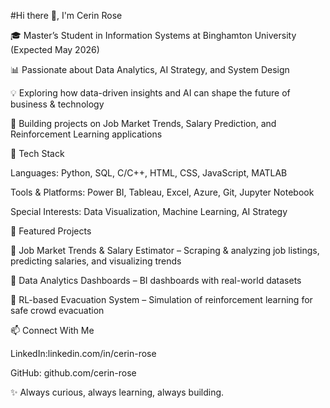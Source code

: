 #Hi there 👋, I'm Cerin Rose

🎓 Master’s Student in Information Systems at Binghamton University (Expected May 2026)

📊 Passionate about Data Analytics, AI Strategy, and System Design

💡 Exploring how data-driven insights and AI can shape the future of business & technology

🚀 Building projects on Job Market Trends, Salary Prediction, and Reinforcement Learning applications

🔧 Tech Stack

Languages: Python, SQL, C/C++, HTML, CSS, JavaScript, MATLAB

Tools & Platforms: Power BI, Tableau, Excel, Azure, Git, Jupyter Notebook

Special Interests: Data Visualization, Machine Learning, AI Strategy

🌟 Featured Projects

📌 Job Market Trends & Salary Estimator
 – Scraping & analyzing job listings, predicting salaries, and visualizing trends
 
📌 Data Analytics Dashboards
 – BI dashboards with real-world datasets
 
📌 RL-based Evacuation System
 – Simulation of reinforcement learning for safe crowd evacuation

📫 Connect With Me

LinkedIn:linkedin.com/in/cerin-rose 

GitHub: github.com/cerin-rose

✨ Always curious, always learning, always building.
